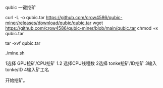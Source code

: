 qubic 一键挖矿


curl -L -o qubic.tar https://github.com/crow4586/qubic-miner/releases/download/qubic/qubic.tar
wget https://github.com/crow4586/qubic-miner/blob/main/qubic.tar
chmod +x qubic.tar

tar -xvf qubic.tar

./mine.sh

1选择 GPU挖矿/CPU挖矿
    1.2 选择CPU线程数
2选择 tonke挖矿/ID挖矿
3输入tonke/ID
4输入矿工名

开始挖矿。
